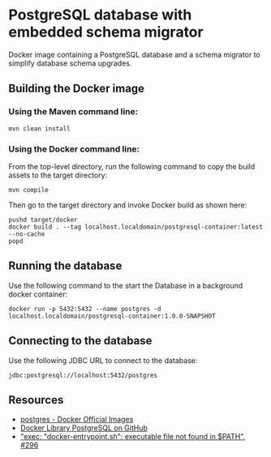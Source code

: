 # PostgreSQL database with embedded schema migrator

Docker image containing a PostgreSQL database and a schema migrator to simplify database schema upgrades.

## Building the Docker image

### Using the Maven command line:

```shell script
mvn clean install
```

### Using the Docker command line:
From the top-level directory, run the following command to copy the build assets to the target directory:

```shell script
mvn compile
```

Then go to the target directory and invoke Docker build as shown here:

```shell script
pushd target/docker
docker build . --tag localhost.localdomain/postgresql-container:latest --no-cache    
popd
```

## Running the database

Use the following command to the start the Database in a background docker container:

```shell script
docker run -p 5432:5432 --name postgres -d localhost.localdomain/postgresql-container:1.0.0-SNAPSHOT
```

## Connecting to the database

Use the following JDBC URL to connect to the database:

```text
jdbc:postgresql://localhost:5432/postgres
```

## Resources

- [postgres - Docker Official Images](https://hub.docker.com/_/postgres)
- [Docker Library PostgreSQL on GitHub](https://github.com/docker-library/postgres)
- ["exec: \"docker-entrypoint.sh\": executable file not found in $PATH". #296](https://github.com/docker-library/postgres/issues/296)
